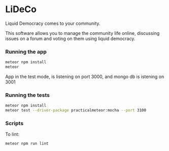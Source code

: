 # LiDeCo

Liquid Democracy comes to your community.

This software allows you to manage the community life online,
discussing issues on a forum and voting on them using liquid democracy.

### Running the app

```bash
meteor npm install
meteor
```

App in the test mode, is listening on port 3000, and mongo db is istening on 3001

### Running the tests

```bash
meteor npm install
meteor test --driver-package practicalmeteor:mocha --port 3100
```

### Scripts

To lint:

```bash
meteor npm run lint
```
